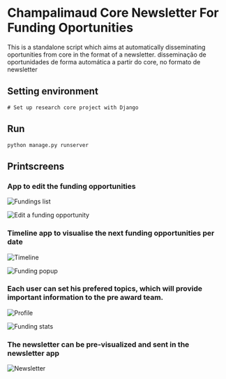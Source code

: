 # Champalimaud Core Newsletter For Funding Oportunities

This is a standalone script which aims at automatically disseminating oportunities from core in the format of a newsletter.
disseminação de oportunidades de forma automática a partir do core, no formato de newsletter

## Setting environment

	# Set up research core project with Django




## Run

	python manage.py runserver
	
	
## Printscreens

### App to edit the funding opportunities

![Fundings list](docs/images/fundings-list.png)

![Edit a funding opportunity](docs/images/funding-edit.png)


### Timeline app to visualise the next funding opportunities per date
	
![Timeline](docs/images/timeline.png)

![Funding popup](docs/images/funding-popup.png)

### Each user can set his prefered topics, which will provide important information to the pre award team.

![Profile](docs/images/profile.png)	

![Funding stats](docs/images/fundings-stats.png)

### The newsletter can be pre-visualized and sent in the newsletter app

![Newsletter](docs/images/newsletter.png)

